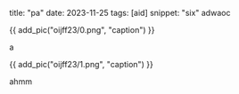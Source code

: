 title: "pa"
date: 2023-11-25
tags: [aid]
snippet: "six"
adwaoc

{{ add_pic("oijff23/0.png", "caption") }}

a

{{ add_pic("oijff23/1.png", "caption") }}

ahmm
